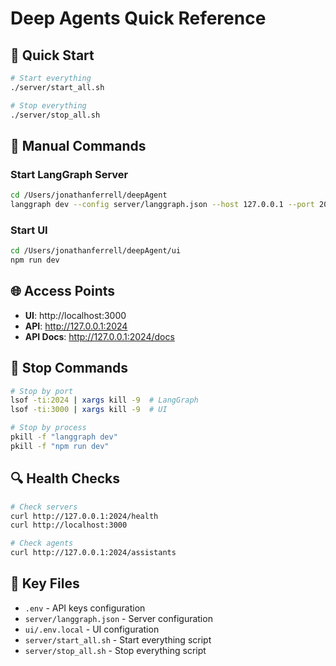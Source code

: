 # Deep Agents Quick Reference

## 🚀 Quick Start

```bash
# Start everything
./server/start_all.sh

# Stop everything
./server/stop_all.sh
```

## 🔧 Manual Commands

### Start LangGraph Server
```bash
cd /Users/jonathanferrell/deepAgent
langgraph dev --config server/langgraph.json --host 127.0.0.1 --port 2024 --no-browser
```

### Start UI
```bash
cd /Users/jonathanferrell/deepAgent/ui
npm run dev
```

## 🌐 Access Points

- **UI**: http://localhost:3000
- **API**: http://127.0.0.1:2024
- **API Docs**: http://127.0.0.1:2024/docs

## 🛑 Stop Commands

```bash
# Stop by port
lsof -ti:2024 | xargs kill -9  # LangGraph
lsof -ti:3000 | xargs kill -9  # UI

# Stop by process
pkill -f "langgraph dev"
pkill -f "npm run dev"
```

## 🔍 Health Checks

```bash
# Check servers
curl http://127.0.0.1:2024/health
curl http://localhost:3000

# Check agents
curl http://127.0.0.1:2024/assistants
```

## 📁 Key Files

- `.env` - API keys configuration
- `server/langgraph.json` - Server configuration
- `ui/.env.local` - UI configuration
- `server/start_all.sh` - Start everything script
- `server/stop_all.sh` - Stop everything script
